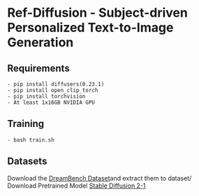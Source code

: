 # Ref-Diffusion - Subject-driven Personalized Text-to-Image Generation

## Requirements

```
- pip install diffusers(0.23.1)
- pip install open_clip_torch
- pip install torchvision
- At least 1x16GB NVIDIA GPU
```
## Training

```- bash train.sh```

## Datasets
Download the [DreamBench Dataset](https://github.com/google/dreambooth)and extract them to dataset/\
Download Pretrained Model [Stable Diffusion 2-1](https://huggingface.co/stabilityai/stable-diffusion-2-1-base/tree/main)
